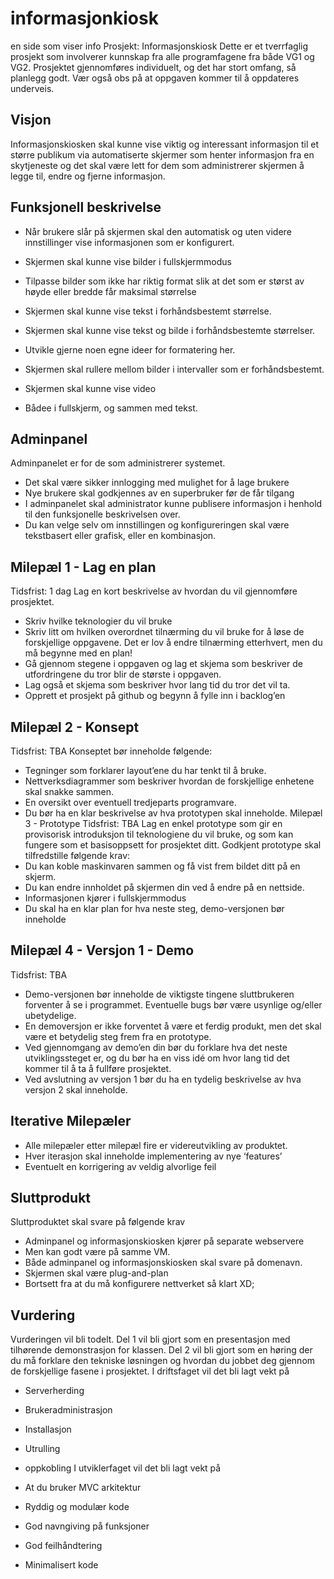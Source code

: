 # informasjonkiosk
en side som viser info
Prosjekt: Informasjonskiosk
Dette er et tverrfaglig prosjekt som involverer kunnskap fra alle programfagene fra både VG1 og
VG2. Prosjektet gjennomføres individuelt, og det har stort omfang, så planlegg godt. Vær også
obs på at oppgaven kommer til å oppdateres underveis.

## Visjon
Informasjonskiosken skal kunne vise viktig og interessant informasjon til et større publikum via
automatiserte skjermer som henter informasjon fra en skytjeneste og det skal være lett for dem
som administrerer skjermen å legge til, endre og fjerne informasjon.

## Funksjonell beskrivelse
- Når brukere slår på skjermen skal den automatisk og uten videre innstillinger vise
informasjonen som er konfigurert.
- Skjermen skal kunne vise bilder i fullskjermmodus
- Tilpasse bilder som ikke har riktig format slik at det som er størst av høyde eller
bredde får maksimal størrelse

- Skjermen skal kunne vise tekst i forhåndsbestemt størrelse.
- Skjermen skal kunne vise tekst og bilde i forhåndsbestemte størrelser.
- Utvikle gjerne noen egne ideer for formatering her.
- Skjermen skal rullere mellom bilder i intervaller som er forhåndsbestemt.
- Skjermen skal kunne vise video
- Bådee i fullskjerm, og sammen med tekst.

## Adminpanel
Adminpanelet er for de som administrerer systemet.
- Det skal være sikker innlogging med mulighet for å lage brukere
- Nye brukere skal godkjennes av en superbruker før de får tilgang
- I adminpanelet skal administrator kunne publisere informasjon i henhold til den
funksjonelle beskrivelsen over.
- Du kan velge selv om innstillingen og konfigureringen skal være tekstbasert eller grafisk,
eller en kombinasjon.

## Milepæl 1 - Lag en plan
Tidsfrist: 1 dag
Lag en kort beskrivelse av hvordan du vil gjennomføre prosjektet.
- Skriv hvilke teknologier du vil bruke
- Skriv litt om hvilken overordnet tilnærming du vil bruke for å løse de forskjellige
oppgavene. Det er lov å endre tilnærming etterhvert, men du må begynne med en plan!
- Gå gjennom stegene i oppgaven og lag et skjema som beskriver de utfordringene du tror
blir de største i oppgaven.
- Lag også et skjema som beskriver hvor lang tid du tror det vil ta.
- Opprett et prosjekt på github og begynn å fylle inn i backlog’en

## Milepæl 2 - Konsept
Tidsfrist: TBA
Konseptet bør inneholde følgende:
- Tegninger som forklarer layout’ene du har tenkt til å bruke.
- Nettverksdiagrammer som beskriver hvordan de forskjellige enhetene skal snakke
sammen.
- En oversikt over eventuell tredjeparts programvare.
- Du bør ha en klar beskrivelse av hva prototypen skal inneholde.
Milepæl 3 - Prototype
Tidsfrist: TBA
Lag en enkel prototype som gir en provisorisk introduksjon til teknologiene du vil bruke, og som
kan fungere som et basisoppsett for prosjektet ditt.
Godkjent prototype skal tilfredstille følgende krav:
- Du kan koble maskinvaren sammen og få vist frem bildet ditt på en skjerm.
- Du kan endre innholdet på skjermen din ved å endre på en nettside.
- Informasjonen kjører i fullskjermmodus
- Du skal ha en klar plan for hva neste steg, demo-versjonen bør inneholde

## Milepæl 4 - Versjon 1 - Demo
Tidsfrist: TBA
- Demo-versjonen bør inneholde de viktigste tingene sluttbrukeren forventer å se i
programmet. Eventuelle bugs bør være usynlige og/eller ubetydelige.
- En demoversjon er ikke forventet å være et ferdig produkt, men det skal være et
betydelig steg frem fra en prototype.
- Ved gjennomgang av demo’en din bør du forklare hva det neste utviklingssteget er, og
du bør ha en viss idé om hvor lang tid det kommer til å ta å fullføre prosjektet.
- Ved avslutning av versjon 1 bør du ha en tydelig beskrivelse av hva versjon 2 skal
inneholde.

## Iterative Milepæler
- Alle milepæler etter milepæl fire er videreutvikling av produktet.
- Hver iterasjon skal inneholde implementering av nye ‘features’
- Eventuelt en korrigering av veldig alvorlige feil

## Sluttprodukt
Sluttproduktet skal svare på følgende krav
- Adminpanel og informasjonskiosken kjører på separate webservere
- Men kan godt være på samme VM.
- Både adminpanel og informasjonskiosken skal svare på domenavn.
- Skjermen skal være plug-and-plan
- Bortsett fra at du må konfigurere nettverket så klart XD;

## Vurdering
Vurderingen vil bli todelt.
Del 1 vil bli gjort som en presentasjon med tilhørende demonstrasjon for klassen.
Del 2 vil bli gjort som en høring der du må forklare den tekniske løsningen og hvordan du jobbet
deg gjennom de forskjellige fasene i prosjektet.
I driftsfaget vil det bli lagt vekt på
- Serverherding
- Brukeradministrasjon
- Installasjon

- Utrulling
- oppkobling
I utviklerfaget vil det bli lagt vekt på
- At du bruker MVC arkitektur
- Ryddig og modulær kode
- God navngiving på funksjoner
- God feilhåndtering
- Minimalisert kode
